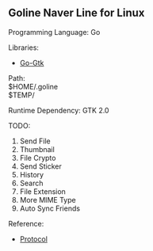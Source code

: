 Goline Naver Line for Linux
--------------------

Programming Language: Go

Libraries: 
* [Go-Gtk](https://github.com/mattn/go-gtk/)


Path:  
$HOME/.goline  
$TEMP/
    
Runtime Dependency: GTK 2.0

TODO:
1. Send File
2. Thumbnail
3. File Crypto
4. Send Sticker
5. History
6. Search
7. File Extension
8. More MIME Type
9. Auto Sync Friends

Reference:
* [Protocol](http://altrepo.eu/git/line-protocol.git)

